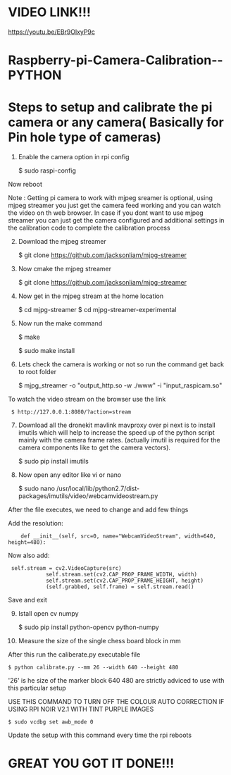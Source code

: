 # VIDEO LINK!!!
https://youtu.be/EBr9OlxyP9c

# Raspberry-pi-Camera-Calibration--PYTHON



# Steps to setup and calibrate the pi camera or any camera( Basically for Pin hole type of cameras)

1. Enable the camera option in rpi config 

   $ sudo raspi-config


Now reboot


Note : Getting pi camera to work with mjpeg sreamer is optional, using mjpeg streamer you just get the camera feed working and you can watch the video on th web browser. In case if you dont want to use mjpeg streamer you can just get the camera configured and additional settings in the calibration code to complete the calibration process





2. Download the mjpeg streamer

     $ git clone https://github.com/jacksonliam/mjpg-streamer


3. Now cmake the mjpeg streamer

     $ git clone https://github.com/jacksonliam/mjpg-streamer


4. Now get in the mjpeg stream at the home location

     $ cd mjpg-streamer
     $ cd mjpg-streamer-experimental

5. Now run the make command 

     $ make

     $ sudo make install

6. Lets check the camera is working or not so run the command
   get back to root folder

     $ mjpg_streamer -o "output_http.so -w ./www" -i "input_raspicam.so"
     
To watch the video stream on the browser use the link

     $ http://127.0.0.1:8080/?action=stream
     
7. Download all the dronekit mavlink mavproxy over pi
next is to install imutils which will  help to increase the speed up of the python script mainly with the camera frame rates.
(actually imutil is required for the camera components like to get the camera vectors).

     $ sudo pip install imutils


8. Now open any editor like vi or nano 

     $ sudo nano /usr/local/lib/python2.7/dist-packages/imutils/video/webcamvideostream.py
     
 After the file executes, we need to change and add few things

Add the resolution:

        def __init__(self, src=0, name="WebcamVideoStream", width=640, height=480):

Now also add:

     self.stream = cv2.VideoCapture(src)
                self.stream.set(cv2.CAP_PROP_FRAME_WIDTH, width)
                self.stream.set(cv2.CAP_PROP_FRAME_HEIGHT, height)
                (self.grabbed, self.frame) = self.stream.read()

Save and exit


9. Istall open cv numpy

     $ sudo pip install python-opencv python-numpy



10. Measure the size of the single chess board block in mm


After this run the caliberate.py executable file

    $ python calibrate.py --mm 26 --width 640 --height 480


'26' is he size of the marker block  640 480 are strictly adviced to use with this particular setup



USE THIS COMMAND TO TURN OFF THE COLOUR AUTO CORRECTION IF USING RPI NOIR V2.1 WITH TINT PURPLE IMAGES

    $ sudo vcdbg set awb_mode 0

Update the setup with this command every time the rpi reboots 

# GREAT YOU GOT IT DONE!!!







 
